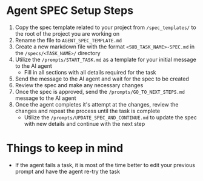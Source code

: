 # Agent SPEC Setup Steps

1. Copy the spec template related to your project from `/spec_templates/` to the root of the project you are working on
2. Rename the file to `AGENT_SPEC_TEMPLATE.md`
3. Create a new markdown file with the format `<SUB_TASK_NAME>-SPEC.md` in the `/specs/<TASK_NAME>/` directory
4. Utilize the `/prompts/START_TASK.md` as a template for your initial message to the AI agent
    - Fill in all sections with all details required for the task
5. Send the message to the AI agent and wait for the spec to be created
6. Review the spec and make any necessary changes
7. Once the spec is approved, send the `/prompts/GO_TO_NEXT_STEPS.md` message to the AI agent
8. Once the agent completes it's attempt at the changes, review the changes and repeat the process until the task is complete
    - Utilize the `/prompts/UPDATE_SPEC_AND_CONTINUE.md` to update the spec with new details and continue with the next step

# Things to keep in mind

-   If the agent fails a task, it is most of the time better to edit your previous prompt and have the agent re-try the task
